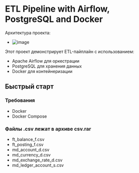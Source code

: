 # ETL Pipeline with Airflow, PostgreSQL and Docker
Архитектура проекта:
- ![image](https://github.com/user-attachments/assets/9bea80a6-82fe-429a-8097-5268b32e545c)
  
Этот проект демонстрирует ETL-пайплайн с использованием:
- Apache Airflow для оркестрации
- PostgreSQL для хранения данных
- Docker для контейнеризации

## Быстрый старт

### Требования
- Docker
- Docker Compose

### Файлы .csv лежат в архиве csv.rar 
- ft_balance_f.csv      
- ft_posting_f.csv         
- md_account_d.csv         
- md_currency_d.csv         
- md_exchange_rate_d.csv    
- md_ledger_account_s.csv   
